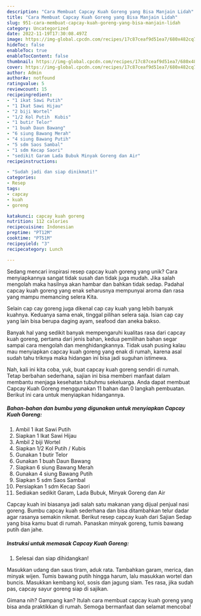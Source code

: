 ```yaml
---
description: "Cara Membuat Capcay Kuah Goreng yang Bisa Manjain Lidah"
title: "Cara Membuat Capcay Kuah Goreng yang Bisa Manjain Lidah"
slug: 951-cara-membuat-capcay-kuah-goreng-yang-bisa-manjain-lidah
category: Uncategorized
date: 2022-11-19T17:30:08.497Z
image: https://img-global.cpcdn.com/recipes/17c87ceaf9d51ea7/680x482cq70/capcay-kuah-goreng-foto-resep-utama.jpg
hideToc: false
enableToc: true
enableTocContent: false
thumbnail: https://img-global.cpcdn.com/recipes/17c87ceaf9d51ea7/680x482cq70/capcay-kuah-goreng-foto-resep-utama.jpg
cover: https://img-global.cpcdn.com/recipes/17c87ceaf9d51ea7/680x482cq70/capcay-kuah-goreng-foto-resep-utama.jpg
author: Admin
authorAv: notfound
ratingvalue: 5
reviewcount: 15
recipeingredient:
- "1 ikat Sawi Putih"
- "1 Ikat Sawi Hijau"
- "2 biji Wortel"
- "1/2 Kol Putih  Kubis"
- "1 butir Telor"
- "1 buah Daun Bawang"
- "6 siung Bawang Merah"
- "4 siung Bawang Putih"
- "5 sdm Saos Sambal"
- "1 sdm Kecap Saori"
- "sedikit Garam Lada Bubuk Minyak Goreng dan Air"
recipeinstructions:

- "Sudah jadi dan siap dinikmati!"
categories:
- Resep
tags:
- capcay
- kuah
- goreng

katakunci: capcay kuah goreng 
nutrition: 112 calories
recipecuisine: Indonesian
preptime: "PT12M"
cooktime: "PT51M"
recipeyield: "3"
recipecategory: Lunch

---
```





Sedang mencari inspirasi resep capcay kuah goreng yang unik? Cara menyiapkannya sangat tidak susah dan tidak juga mudah. Jika salah mengolah maka hasilnya akan hambar dan bahkan tidak sedap. Padahal capcay kuah goreng yang enak seharusnya mempunyai aroma dan rasa yang mampu memancing selera Kita.





Selain cap cay goreng juga dikenal cap cay kuah yang lebih banyak kuahnya. Keduanya sama enak, tinggal pilihan selera saja. Isian cap cay yang lain bisa berupa daging ayam, seafood dan aneka bakso.

Banyak hal yang sedikit banyak mempengaruhi kualitas rasa dari capcay kuah goreng, pertama dari jenis bahan, kedua pemilihan bahan segar sampai cara mengolah dan menghidangkannya. Tidak usah pusing kalau mau menyiapkan capcay kuah goreng yang enak di rumah, karena asal sudah tahu triknya maka hidangan ini bisa jadi suguhan istimewa.






Nah, kali ini kita coba, yuk, buat capcay kuah goreng sendiri di rumah. Tetap berbahan sederhana, sajian ini bisa memberi manfaat dalam membantu menjaga kesehatan tubuhmu sekeluarga. Anda dapat membuat Capcay Kuah Goreng menggunakan 11 bahan dan 0 langkah pembuatan. Berikut ini cara untuk menyiapkan hidangannya.

<!--inarticleads1-->

##### Bahan-bahan dan bumbu yang digunakan untuk menyiapkan Capcay Kuah Goreng:

1. Ambil 1 ikat Sawi Putih
1. Siapkan 1 Ikat Sawi Hijau
1. Ambil 2 biji Wortel
1. Siapkan 1/2 Kol Putih / Kubis
1. Gunakan 1 butir Telor
1. Gunakan 1 buah Daun Bawang
1. Siapkan 6 siung Bawang Merah
1. Gunakan 4 siung Bawang Putih
1. Siapkan 5 sdm Saos Sambal
1. Persiapkan 1 sdm Kecap Saori
1. Sediakan sedikit Garam, Lada Bubuk, Minyak Goreng dan Air


Capcay kuah ini biasanya jadi salah satu makanan yang dijual penjual nasi goreng. Bumbu capcay kuah sederhana dan bisa ditambahkan telur dadar agar rasanya semakin nikmat. Berikut resep capcay kuah dari Sajian Sedap yang bisa kamu buat di rumah. Panaskan minyak goreng, tumis bawang putih dan jahe. 

<!--inarticleads2-->

##### Instruksi untuk memasak Capcay Kuah Goreng:


1. Selesai dan siap dihidangkan!

Masukkan udang dan saus tiram, aduk rata. Tambahkan garam, merica, dan minyak wijen. Tumis bawang putih hingga harum, lalu masukkan wortel dan buncis. Masukkan kembang kol, sosis dan jagung siam. Tes rasa, jika sudah pas, capcay sayur goreng siap di sajikan. 

Gimana nih? Gampang kan? Itulah cara membuat capcay kuah goreng yang bisa anda praktikkan di rumah. Semoga bermanfaat dan selamat mencoba!
